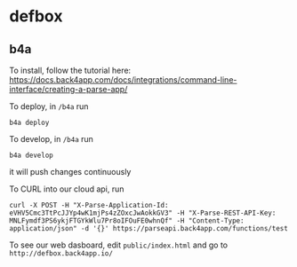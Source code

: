 # defbox

## b4a

To install, follow the tutorial here:
https://docs.back4app.com/docs/integrations/command-line-interface/creating-a-parse-app/

To deploy, in `/b4a` run

```
b4a deploy
```

To develop, in `/b4a` run

```
b4a develop
```

it will push changes continuously

To CURL into our cloud api, run

```
curl -X POST -H "X-Parse-Application-Id: eVHV5Cmc3TtPcJJYp4wK1mjPs4zZOxcJwAokkGV3" -H "X-Parse-REST-API-Key: MNLFymdf3PS6ykjFTGYkWlu7Pr8oIFOuFE0whnQf" -H "Content-Type: application/json" -d '{}' https://parseapi.back4app.com/functions/test
```

To see our web dasboard, edit `public/index.html` and go to `http://defbox.back4app.io/`
